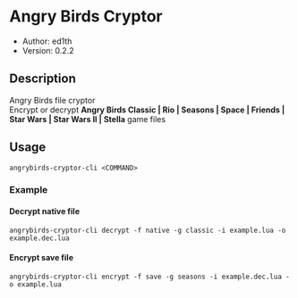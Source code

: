 # Angry Birds Cryptor

* Author: ed1th
* Version: 0.2.2

## Description
Angry Birds file cryptor<br>
Encrypt or decrypt **Angry Birds Classic | Rio | Seasons | Space | Friends | Star Wars | Star Wars II | Stella** game files

## Usage
`angrybirds-cryptor-cli <COMMAND>`

### Example
#### Decrypt native file
`angrybirds-cryptor-cli decrypt -f native -g classic -i example.lua -o example.dec.lua`
#### Encrypt save file
`angrybirds-cryptor-cli encrypt -f save -g seasons -i example.dec.lua -o example.lua`